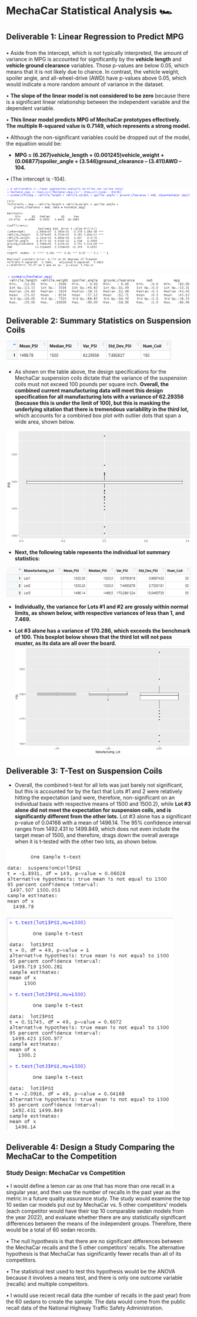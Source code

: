 # MechaCar Statistical Analysis  :racing_car:

## **Deliverable 1:** Linear Regression to Predict MPG
###
•	Aside from the intercept, which is not typically interpreted, the amount of variance in MPG is accounted for significantly by the **vehicle length** and **vehicle ground clearance** variables.  Those p-values are below 0.05, which means that it is not likely due to chance.  In contrast, the vehicle weight, spoiler angle, and all-wheel-drive (AWD) have p-values above 0.05, which would indicate a more random amount of variance in the dataset.

•	**The slope of the linear model is not considered to be zero** because there is a significant linear relationship between the independent variable and the dependent variable.

•	**This linear model predicts MPG of MechaCar prototypes effectively.  The multiple R-squared value is 0.7149, which represents a strong model.**

•	Although the non-significant variables could be dropped out of the model, the equation would be: 
- **MPG = (6.267)vehicle_length + (0.001245)vehicle_weight + (0.06877)spoiler_angle + (3.546)ground_clearance – (3.411)AWD – 104.**

•	(The intercept is -104). 

![Deliverable1](https://github.com/Super-Manda/MechaCar_Statistical_Analysis/blob/main/Images/RDeliverable1.png)

![Deliverable1b](https://github.com/Super-Manda/MechaCar_Statistical_Analysis/blob/main/Images/RDeliverable1_summary_MechaCar_mpg.png) 



## **Deliverable 2:** Summary Statistics on Suspension Coils

![Deliverable2_Total](https://github.com/Super-Manda/MechaCar_Statistical_Analysis/blob/main/Images/RDeliverable2_Total_Summary.png) 

- As shown on the table above, the design specifications for the MechaCar suspension coils dictate that the variance of the suspension coils must not exceed 100 pounds per square inch. **Overall, the combined current manufacturing data will meet this design specification for all manufacturing lots with a variance of 62.29356 (because this is under the limit of 100), but this is masking the underlying sitation that there is tremendous variability in the third lot,** which accounts for a combined box plot with outlier dots that span a wide area, shown below.  

![BoxPlot1](https://github.com/Super-Manda/MechaCar_Statistical_Analysis/blob/main/Images/RDeliverable2_Graph1.png)



- **Next, the following table repesents the individual lot summary statistics:**


![Deliverable2_Lots](https://github.com/Super-Manda/MechaCar_Statistical_Analysis/blob/main/Images/RDeliverable2_Lot_Summary.png) 

- **Individually, the variance for Lots #1 and #2 are grossly within normal limits, as shown below, with respective variances of less than 1, and 7.469.** 

- **Lot #3 alone has a variance of 170.286, which exceeds the benchmark of 100.  This boxplot below shows that the third lot will not pass muster, as its data are all over the board.**
![Deliverable2_Graph](https://github.com/Super-Manda/MechaCar_Statistical_Analysis/blob/main/Images/RDeliverable2_Graph2.png)



## **Deliverable 3:** T-Test on Suspension Coils
- Overall, the combined t-test for all lots was just barely not significant, but this is accounted for by the fact that Lots #1 and 2 were relatively hitting the expectation (and were, therefore, non-significant on an individual basis with respective means of 1500 and 1500.2), while **Lot #3 alone did not meet the expectation for suspension coils, and is significantly different from the other lots.**  Lot #3 alone has a significant p-value of 0.04168 with a mean of 1496.14.  The 95% confidence interval ranges from 1492.431 to 1499.849, which does not even include the target mean of 1500, and therefore, drags down the overall average when it is t-tested with the other two lots, as shown below.

![Deliverable3](https://github.com/Super-Manda/MechaCar_Statistical_Analysis/blob/main/Images/RDeliverable3.png) 

![Deliverable3_lots](https://github.com/Super-Manda/MechaCar_Statistical_Analysis/blob/main/Images/RDeliverable3_Individual_Lots.png) 


## **Deliverable 4:** Design a Study Comparing the MechaCar to the Competition
### Study Design: MechaCar vs Competition

•	I would define a lemon car as one that has more than one recall in a singular year, and then use the number of recalls in the past year as the metric in a future quality assurance study.  The study would examine the top 10 sedan car models put out by MechaCar vs. 5 other competitors’ models (each competitor would have their top 10 comparable sedan models from the year 2022), and evaluate whether there are any statistically significant differences between the means of the independent groups.  Therefore, there would be a total of 60 sedan records.

•	The null hypothesis is that there are no significant differences between the MechaCar recalls and the 5 other competitors’ recalls.  The alternative hypothesis is that MechaCar has significantly fewer recalls than all of its competitors. 

•	The statistical test used to test this hypothesis would be the ANOVA because it involves a means test, and there is only one outcome variable (recalls) and multiple competitors.

•	I would use recent recall data (the number of recalls in the past year) from the 60 sedans to create the sample.  The data would come from the public recall data of the National Highway Traffic Safety Administration.  

